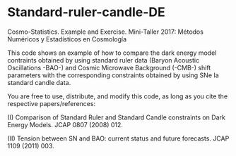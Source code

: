 # Standard-ruler-candle-DE
Cosmo-Statistics. Example and Exercise. Mini-Taller 2017: Métodos Numéricos y Estadísticos en Cosmología

This code shows an example of how to compare the dark energy model contraints obtained by using standard 
ruler data (Baryon Acoustic Oscillations -BAO-) and Cosmic Microwave Background (-CMB-) shift parameters with
the corresponding constraints obtained by using SNe Ia standard candle data.

You are free to use, distribute, and modify this code, as long as you cite the respective papers/references:

(I) Comparison of Standard Ruler and Standard Candle constraints on Dark Energy Models. JCAP 0807 (2008) 012.

(II) Tension between SN and BAO: current status and future forecasts. JCAP 1109 (2011) 003.
